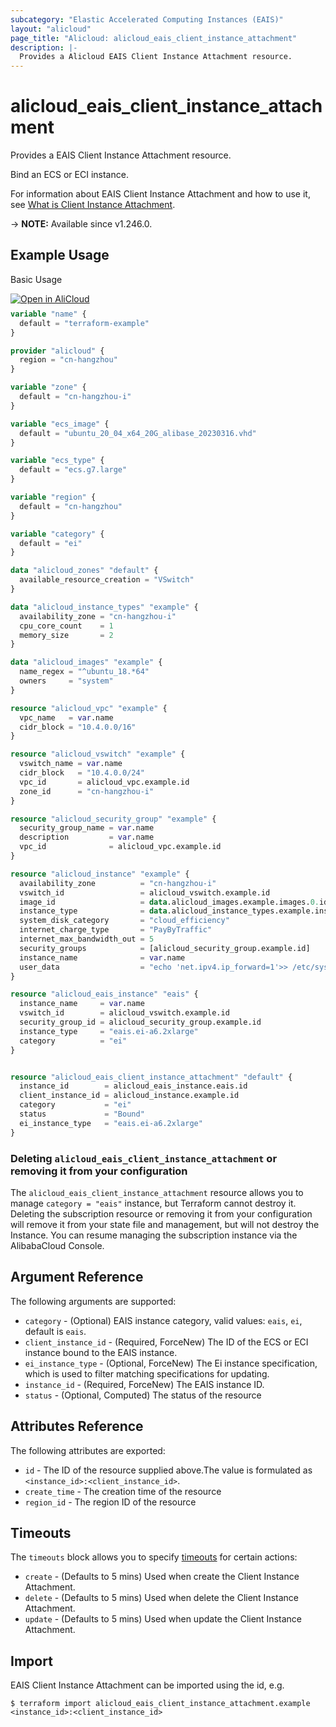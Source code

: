```yaml
---
subcategory: "Elastic Accelerated Computing Instances (EAIS)"
layout: "alicloud"
page_title: "Alicloud: alicloud_eais_client_instance_attachment"
description: |-
  Provides a Alicloud EAIS Client Instance Attachment resource.
---
```


# alicloud_eais_client_instance_attachment

Provides a EAIS Client Instance Attachment resource.

Bind an ECS or ECI instance.

For information about EAIS Client Instance Attachment and how to use it, see [What is Client Instance Attachment](https://www.alibabacloud.com/help/en/resource-orchestration-service/latest/aliyun-eais-clientinstanceattachment).

-> **NOTE:** Available since v1.246.0.

## Example Usage

Basic Usage

<div style="display: block;margin-bottom: 40px;"><div class="oics-button" style="float: right;position: absolute;margin-bottom: 10px;">
  <a href="https://api.aliyun.com/terraform?resource=alicloud_eais_client_instance_attachment&exampleId=2848594c-4550-b39b-1cd9-a3b990cc5cf9f0066c29&activeTab=example&spm=docs.r.eais_client_instance_attachment.0.2848594c45&intl_lang=EN_US" target="_blank">
    <img alt="Open in AliCloud" src="https://img.alicdn.com/imgextra/i1/O1CN01hjjqXv1uYUlY56FyX_!!6000000006049-55-tps-254-36.svg" style="max-height: 44px; max-width: 100%;">
  </a>
</div></div>

```terraform
variable "name" {
  default = "terraform-example"
}

provider "alicloud" {
  region = "cn-hangzhou"
}

variable "zone" {
  default = "cn-hangzhou-i"
}

variable "ecs_image" {
  default = "ubuntu_20_04_x64_20G_alibase_20230316.vhd"
}

variable "ecs_type" {
  default = "ecs.g7.large"
}

variable "region" {
  default = "cn-hangzhou"
}

variable "category" {
  default = "ei"
}

data "alicloud_zones" "default" {
  available_resource_creation = "VSwitch"
}

data "alicloud_instance_types" "example" {
  availability_zone = "cn-hangzhou-i"
  cpu_core_count    = 1
  memory_size       = 2
}

data "alicloud_images" "example" {
  name_regex = "^ubuntu_18.*64"
  owners     = "system"
}

resource "alicloud_vpc" "example" {
  vpc_name   = var.name
  cidr_block = "10.4.0.0/16"
}

resource "alicloud_vswitch" "example" {
  vswitch_name = var.name
  cidr_block   = "10.4.0.0/24"
  vpc_id       = alicloud_vpc.example.id
  zone_id      = "cn-hangzhou-i"
}

resource "alicloud_security_group" "example" {
  security_group_name = var.name
  description         = var.name
  vpc_id              = alicloud_vpc.example.id
}

resource "alicloud_instance" "example" {
  availability_zone          = "cn-hangzhou-i"
  vswitch_id                 = alicloud_vswitch.example.id
  image_id                   = data.alicloud_images.example.images.0.id
  instance_type              = data.alicloud_instance_types.example.instance_types.0.id
  system_disk_category       = "cloud_efficiency"
  internet_charge_type       = "PayByTraffic"
  internet_max_bandwidth_out = 5
  security_groups            = [alicloud_security_group.example.id]
  instance_name              = var.name
  user_data                  = "echo 'net.ipv4.ip_forward=1'>> /etc/sysctl.conf"
}

resource "alicloud_eais_instance" "eais" {
  instance_name     = var.name
  vswitch_id        = alicloud_vswitch.example.id
  security_group_id = alicloud_security_group.example.id
  instance_type     = "eais.ei-a6.2xlarge"
  category          = "ei"
}


resource "alicloud_eais_client_instance_attachment" "default" {
  instance_id        = alicloud_eais_instance.eais.id
  client_instance_id = alicloud_instance.example.id
  category           = "ei"
  status             = "Bound"
  ei_instance_type   = "eais.ei-a6.2xlarge"
}
```

### Deleting `alicloud_eais_client_instance_attachment` or removing it from your configuration

The `alicloud_eais_client_instance_attachment` resource allows you to manage  `category = "eais"`  instance, but Terraform cannot destroy it.
Deleting the subscription resource or removing it from your configuration will remove it from your state file and management, but will not destroy the Instance.
You can resume managing the subscription instance via the AlibabaCloud Console.

## Argument Reference

The following arguments are supported:
* `category` - (Optional) EAIS instance category, valid values: `eais`, `ei`, default is `eais`.
* `client_instance_id` - (Required, ForceNew) The ID of the ECS or ECI instance bound to the EAIS instance.
* `ei_instance_type` - (Optional, ForceNew) The Ei instance specification, which is used to filter matching specifications for updating.
* `instance_id` - (Required, ForceNew) The EAIS instance ID.
* `status` - (Optional, Computed) The status of the resource

## Attributes Reference

The following attributes are exported:
* `id` - The ID of the resource supplied above.The value is formulated as `<instance_id>:<client_instance_id>`.
* `create_time` - The creation time of the resource
* `region_id` - The region ID of the resource

## Timeouts

The `timeouts` block allows you to specify [timeouts](https://www.terraform.io/docs/configuration-0-11/resources.html#timeouts) for certain actions:
* `create` - (Defaults to 5 mins) Used when create the Client Instance Attachment.
* `delete` - (Defaults to 5 mins) Used when delete the Client Instance Attachment.
* `update` - (Defaults to 5 mins) Used when update the Client Instance Attachment.

## Import

EAIS Client Instance Attachment can be imported using the id, e.g.

```shell
$ terraform import alicloud_eais_client_instance_attachment.example <instance_id>:<client_instance_id>
```